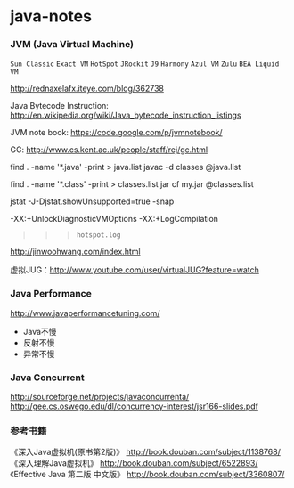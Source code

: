 java-notes
==========

### JVM (Java Virtual Machine)

`Sun Classic`
`Exact VM`
`HotSpot`
`JRockit`
`J9`
`Harmony`
`Azul VM`
`Zulu`
`BEA Liquid VM`

http://rednaxelafx.iteye.com/blog/362738

Java Bytecode Instruction: http://en.wikipedia.org/wiki/Java_bytecode_instruction_listings

JVM note book: https://code.google.com/p/jvmnotebook/

GC: http://www.cs.kent.ac.uk/people/staff/rej/gc.html

find . -name '*.java' -print > java.list
javac -d classes @java.list

find . -name '*.class' -print > classes.list
jar cf my.jar @classes.list

jstat -J-Djstat.showUnsupported=true -snap <pid>

-XX:+UnlockDiagnosticVMOptions -XX:+LogCompilation
>>> `hotspot.log`

http://jinwoohwang.com/index.html

虚拟JUG：http://www.youtube.com/user/virtualJUG?feature=watch

### Java Performance
http://www.javaperformancetuning.com/ 

- Java不慢
- 反射不慢
- 异常不慢 

### Java Concurrent
http://sourceforge.net/projects/javaconcurrenta/
http://gee.cs.oswego.edu/dl/concurrency-interest/jsr166-slides.pdf 

### 参考书籍

《深入Java虚拟机(原书第2版)》 	http://book.douban.com/subject/1138768/
《深入理解Java虚拟机》 	http://book.douban.com/subject/6522893/
《Effective Java 第二版 中文版》 	http://book.douban.com/subject/3360807/
